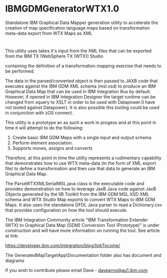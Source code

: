 # IBMGDMGeneratorWTX1.0
Standalone IBM Graphical Data Mapper generation utility to accelerate the creation of map specification language maps based on transformation meta-data export from WTX Maps as XML
#

This utility uses takes it's input from the XML files that can be exported from the IBM TX (WebSphere TX (WTX)) Studio 

containing the definition of a transformation mapping exercise that needs to be performed. 

The data in the parsed/converted object is then passed to JAXB code that executes against the IBM GDM XML schema (msl.xsd) to produce an IBM Graphical Data Map that can be used in IBM Integration Bus by default. However, if opened in IBM Integration Designer the target runtime can be changed from xquery to XSLT in order to be used with Datapower.(I have not tested against Datapower). It is also possible this tooling could be used in conjunction with zOS connect. 

This utility is a prototype an as such a work in progess and at this point in time it will attempt to do the following:
1) Create basic IBM GDM Maps with a single input and output schema
2) Perform element association.
3) Supports moves, assigns and converts

Therefore, at this point in time the utility represents a rudimentary capability that demonstrates how to use WTX meta-data (in the form of XML export file) to define a transformation and then use that data to generate an IBM Graphical Data Map. 

The ParseWTXXMLSerialMSL.java class is the executable code and provides demonstration on how to leverage JaxB Java code against JaxB Objects generated by the IIB Toolkit from the IBM GDM MSL.XSD XML schema and WTX Studio Map exports to convert WTX Maps to IBM GDM Maps. It also uses the standalone DFDL Java parser to read a Dictionary.csv that provides configuration on how the tool should execute.

The IBM Integration Community article "IBM Transformation Extender (WTX) to Graphical Data Map (GDM) Conversion Tool (Prototype)" is under construction and will have more information on running the tool. See article at link:

https://developer.ibm.com/integration/blog/linkTocome/

The GeneratedMapTargetApp\Documentation folder also has document and diagrams

If you wish to contribute please email Dave - davearno@au1.ibm.com
